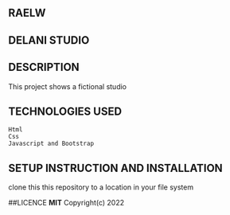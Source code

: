 ## RAELW
## DELANI STUDIO
## DESCRIPTION
   This project shows a fictional studio
## TECHNOLOGIES USED
    Html
    Css
    Javascript and Bootstrap
## SETUP INSTRUCTION AND INSTALLATION
   clone this this repository to a location in your file system


##LICENCE
     **MIT** Copyright(c) 2022